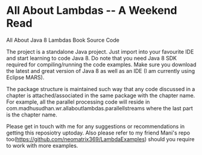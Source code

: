 # All About Lambdas -- A Weekend Read
All About Java 8 Lambdas Book Source Code

The project is a standalone Java project. Just import into your favourite IDE and start learning to code Java 8. Do note that you need Java 8 SDK required for compiling/running the code examples. Make sure you download the latest and great version of Java 8 as well as an IDE (I am currently using Eclipse MARS).

The package structure is maintained such way that any code discussed in a chapter is attached/associated in the same package with the chapter name. For example, all the parallel processing code will reside in com.madhusudhan.wr.allaboutlambdas.parallellstreams where the last part is the chapter name.

Please get in touch with me for any suggestions or recommendations in getting this reposiotry uptoday. Also please refer to my friend Mani's repo too(https://github.com/neomatrix369/LambdaExamples) should you require to work with more examples.

